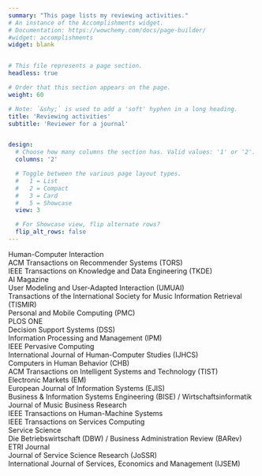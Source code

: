 ```yaml
---
summary: "This page lists my reviewing activities."
# An instance of the Accomplishments widget.
# Documentation: https://wowchemy.com/docs/page-builder/
#widget: accomplishments
widget: blank


# This file represents a page section.
headless: true

# Order that this section appears on the page.
weight: 60

# Note: `&shy;` is used to add a 'soft' hyphen in a long heading.
title: 'Reviewing activities'
subtitle: 'Reviewer for a journal'


design:
  # Choose how many columns the section has. Valid values: '1' or '2'.
  columns: '2'

  # Toggle between the various page layout types.
  #   1 = List
  #   2 = Compact
  #   3 = Card
  #   5 = Showcase
  view: 3

  # For Showcase view, flip alternate rows?
  flip_alt_rows: false
---
```


Human-Computer Interaction  
ACM Transactions on Recommender Systems (TORS)  
IEEE Transactions on Knowledge and Data Engineering (TKDE)  
AI Magazine  
User Modeling and User-Adapted Interaction (UMUAI)  
Transactions of the International Society for Music Information Retrieval (TISMIR)  
Personal and Mobile Computing (PMC)  
PLOS ONE  
Decision Support Systems (DSS)  
Information Processing and Management (IPM)  
IEEE Pervasive Computing  
International Journal of Human-Computer Studies (IJHCS)  
Computers in Human Behavior (CHB)  
ACM Transactions on Intelligent Systems and Technology (TIST)  
Electronic Markets (EM)  
European Journal of Information Systems (EJIS)  
Business & Information Systems Engineering (BISE) / Wirtschaftsinformatik  
Journal of Music Business Research  
IEEE Transactions on Human-Machine Systems  
IEEE Transactions on Services Computing  
Service Science  
Die Betriebswirtschaft (DBW) / Business Administration Review (BARev)  
ETRI Journal  
Journal of Service Science Research (JoSSR)  
International Journal of Services, Economics and Management (IJSEM)  
